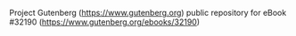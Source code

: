 Project Gutenberg (https://www.gutenberg.org) public repository for eBook #32190 (https://www.gutenberg.org/ebooks/32190)
